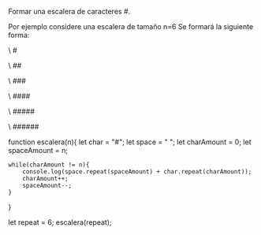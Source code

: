 Formar una escalera de caracteres #. 

Por ejemplo considere una escalera de tamaño n=6
Se formará la siguiente forma:

\      #

\     ##

\    ###

\   ####

\  #####

\ ######

function escalera(n){
    let char = "#";
    let space = " ";
    let charAmount = 0;
    let spaceAmount = n;

    
    while(charAmount != n){
        console.log(space.repeat(spaceAmount) + char.repeat(charAmount));
        charAmount++;
        spaceAmount--;
    }
}

let repeat = 6;
escalera(repeat);
